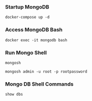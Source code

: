 ﻿### Startup MongoDB

```
docker-compose up -d
```

### Access MongoDB Bash
```
docker exec -it mongodb bash
```

### Run Mongo Shell
```
mongosh

mongosh admin -u root -p rootpassword
```

### Mongo DB Shell Commands
```
show dbs
```
